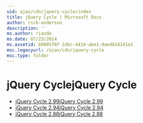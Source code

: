 ```yaml
---
uid: ajax/cdn/jquery-cycle/index
title: jQuery Cycle | Microsoft Docs
author: rick-anderson
description: ''
ms.author: riande
ms.date: 07/23/2014
ms.assetid: b9005f8f-1dbc-4414-abe1-dae4816141e1
msc.legacyurl: /ajax/cdn/jquery-cycle
msc.type: folder
---
```

<a name="jquery-cycle"></a><span data-ttu-id="e5bec-102">jQuery Cycle</span><span class="sxs-lookup"><span data-stu-id="e5bec-102">jQuery Cycle</span></span>
====================
- [<span data-ttu-id="e5bec-103">jQuery Cycle 2.99</span><span class="sxs-lookup"><span data-stu-id="e5bec-103">jQuery Cycle 2.99</span></span>](cdnjquerycycle299.md)
- [<span data-ttu-id="e5bec-104">jQuery Cycle 2.94</span><span class="sxs-lookup"><span data-stu-id="e5bec-104">jQuery Cycle 2.94</span></span>](cdnjquerycycle294.md)
- [<span data-ttu-id="e5bec-105">jQuery Cycle 2.88</span><span class="sxs-lookup"><span data-stu-id="e5bec-105">jQuery Cycle 2.88</span></span>](cdnjquerycycle288.md)
